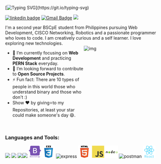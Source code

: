 [![Typing SVG](https://readme-typing-svg.herokuapp.com?duration=3000&center=true&width=450&lines=Welcome+to+my+Github+Page!;I'm+Kurt+Russelle+Marmol.;Computer+Engineering+Student.;I'm+always+expanding+my+tech+stack!)](https://git.io/typing-svg)

[![linkedin badge](https://img.shields.io/badge/jkrmarmol-30302f?style=flat&logo=linkedin)](https://www.linkedin.com/in/jkrmarmol/)
[![Gmail Badge](https://img.shields.io/badge/jkurtrussellemarmol@gmail.com-30302f?style=flat&logo=Gmail&logoColor=red)](mailto:jkurtrussellemarmolg@gmail.com)
<img src="https://komarev.com/ghpvc/?username=tanyagupta0201&style=plastic" />

I'm a second year BSCpE student from Philippines pursuing Web Development, CISCO Networking, Robotics and a passionate programmer who loves to code. I am creatively curious and a self learner. I love exploring new technologies. <br>
<img align='right' src="https://c.tenor.com/whgQwNlVvNkAAAAi/xero-code.gif" alt="img" width="250" height="210"/>

- 🌱 I’m currently focusing on **Web Development** and practicing **PERN Stack** everyday.
- 💬 I’m looking forward to contribute to **Open Source Projects**.
- ⚡ Fun fact: There are 10 types of people in this world those who understand binary and those who don't :)
- Show ❤ by giving⭐to my Repositories, at least your star could make someone's day 😄.

<br>

<h3 align="left">Languages and Tools:</h3>
<p align="left"> 

<img src="https://img.icons8.com/color/48/4a90e2/c-plus-plus-logo.png"/>
<img src="https://img.icons8.com/color/48/4a90e2/visual-studio-code-2019.png"/>
<img src="https://img.icons8.com/color/48/4a90e2/git.png"/><img src="https://img.icons8.com/fluent/48/4a90e2/github.png"/>
<img src="https://raw.githubusercontent.com/devicons/devicon/master/icons/bootstrap/bootstrap-plain-wordmark.svg" alt="bootstrap" width="40" height="40" />
<img src="https://raw.githubusercontent.com/devicons/devicon/master/icons/css3/css3-original-wordmark.svg" alt="css3" width="40" height="40" />
<img src="https://cdn.buttercms.com/8am8PZECScDawQa33Lv2" alt="express" width="40" height="40" />
<img src="https://raw.githubusercontent.com/devicons/devicon/master/icons/html5/html5-original-wordmark.svg" alt="html5" width="40" height="40" />
<img src="https://raw.githubusercontent.com/devicons/devicon/master/icons/javascript/javascript-original.svg" alt="javascript" width="40" height="40" />
<img src="https://raw.githubusercontent.com/devicons/devicon/master/icons/nodejs/nodejs-original-wordmark.svg" alt="nodejs" width="40" height="40" />
<img src="https://www.vectorlogo.zone/logos/getpostman/getpostman-icon.svg" alt="postman" width="40" height="40" />
<img src="https://raw.githubusercontent.com/devicons/devicon/master/icons/react/react-original-wordmark.svg" alt="react" width="40" height="40" />

</p>
